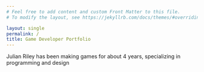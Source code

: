 ```yaml
---
# Feel free to add content and custom Front Matter to this file.
# To modify the layout, see https://jekyllrb.com/docs/themes/#overriding-theme-defaults

layout: single
permalink: /
title: Game Developer Portfolio
---
```


Julian Riley has been making games for about 4 years, specializing in programming and design

